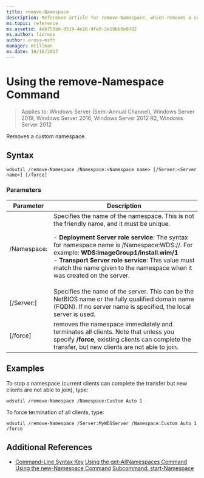 ```yaml
---
title: remove-Namespace
description: Reference article for remove-Namespace, which removes a custom namespace.
ms.topic: reference
ms.assetid: 4eb758b6-8519-4e26-9fe0-2e19bb0e8702
ms.author: lizross
author: eross-msft
manager: mtillman
ms.date: 10/16/2017
---
```

# Using the remove-Namespace Command

> Applies to: Windows Server (Semi-Annual Channel), Windows Server 2019, Windows Server 2016, Windows Server 2012 R2, Windows Server 2012

Removes a custom namespace.

## Syntax
```
wdsutil /remove-Namespace /Namespace:<Namespace name> [/Server:<Server name>] [/force]
```
### Parameters
|Parameter|Description|
|-------|--------|
|/Namespace:<Namespace name>|Specifies the name of the namespace. This is not the friendly name, and it must be unique.<p>-   **Deployment Server role service**: The syntax for namespace name is /Namespace:WDS:<ImageGroup>/<ImageName>/<Index>. For example: **WDS:ImageGroup1/install.wim/1**<br />-   **Transport Server role service**: This value must match the name given to the namespace when it was created on the server.|
|[/Server:<Server name>]|Specifies the name of the server. This can be the NetBIOS name or the fully qualified domain name (FQDN). If no server name is specified, the local server is used.|
|[/force]|removes the namespace immediately and terminates all clients. Note that unless you specify **/force**, existing clients can complete the transfer, but new clients are not able to join.|
## Examples
To stop a namespace (current clients can complete the transfer but new clients are not able to join), type:
```
wdsutil /remove-Namespace /Namespace:Custom Auto 1
```
To force termination of all clients, type:
```
wdsutil /remove-Namespace /Server:MyWDSServer /Namespace:Custom Auto 1 /force
```
## Additional References
- [Command-Line Syntax Key](command-line-syntax-key.md)
[Using the get-AllNamespaces Command](using-the-get-allnamespaces-command.md)
[Using the new-Namespace Command](using-the-new-namespace-command.md)
[Subcommand: start-Namespace](subcommand-start-namespace.md)
